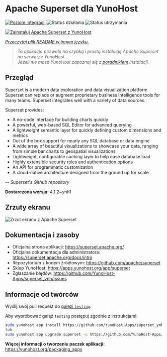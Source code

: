 <!--
To README zostało automatycznie wygenerowane przez <https://github.com/YunoHost/apps/tree/master/tools/readme_generator>
Nie powinno być ono edytowane ręcznie.
-->

# Apache Superset dla YunoHost

[![Poziom integracji](https://apps.yunohost.org/badge/integration/superset)](https://ci-apps.yunohost.org/ci/apps/superset/)
![Status działania](https://apps.yunohost.org/badge/state/superset)
![Status utrzymania](https://apps.yunohost.org/badge/maintained/superset)

[![Zainstaluj Apache Superset z YunoHost](https://install-app.yunohost.org/install-with-yunohost.svg)](https://install-app.yunohost.org/?app=superset)

*[Przeczytaj plik README w innym języku.](./ALL_README.md)*

> *Ta aplikacja pozwala na szybką i prostą instalację Apache Superset na serwerze YunoHost.*  
> *Jeżeli nie masz YunoHost zapoznaj się z [poradnikiem](https://yunohost.org/install) instalacji.*

## Przegląd

Superset is a modern data exploration and data visualization platform. Superset can replace or augment proprietary business intelligence tools for many teams. Superset integrates well with a variety of data sources.

Superset provides:

- A no-code interface for building charts quickly
- A powerful, web-based SQL Editor for advanced querying
- A lightweight semantic layer for quickly defining custom dimensions and metrics
- Out of the box support for nearly any SQL database or data engine
- A wide array of beautiful visualizations to showcase your data, ranging from simple bar charts to geospatial visualizations
- Lightweight, configurable caching layer to help ease database load
- Highly extensible security roles and authentication options
- An API for programmatic customization
- A cloud-native architecture designed from the ground up for scale

*-- Superset's Github repository*


**Dostarczona wersja:** 4.1.2~ynh1

## Zrzuty ekranu

![Zrzut ekranu z Apache Superset](./doc/screenshots/explore.jpg)

## Dokumentacja i zasoby

- Oficjalna strona aplikacji: <https://superset.apache.org/>
- Oficjalna dokumentacja dla administratora: <https://superset.apache.org/docs/intro>
- Repozytorium z kodem źródłowym: <https://github.com/apache/superset>
- Sklep YunoHost: <https://apps.yunohost.org/app/superset>
- Zgłaszanie błędów: <https://github.com/YunoHost-Apps/superset_ynh/issues>

## Informacje od twórców

Wyślij swój pull request do [gałęzi `testing`](https://github.com/YunoHost-Apps/superset_ynh/tree/testing).

Aby wypróbować gałąź `testing` postępuj zgodnie z instrukcjami:

```bash
sudo yunohost app install https://github.com/YunoHost-Apps/superset_ynh/tree/testing --debug
lub
sudo yunohost app upgrade superset -u https://github.com/YunoHost-Apps/superset_ynh/tree/testing --debug
```

**Więcej informacji o tworzeniu paczek aplikacji:** <https://yunohost.org/packaging_apps>
